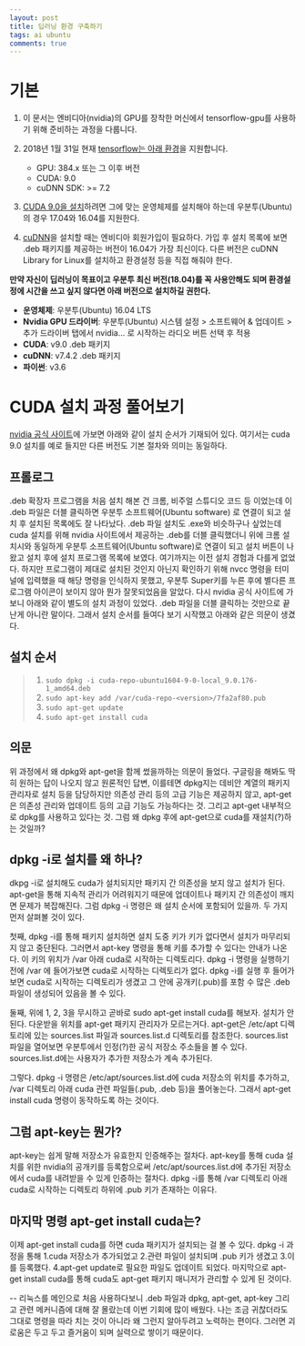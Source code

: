 ```yaml
---
layout: post
title: 딥러닝 환경 구축하기
tags: ai ubuntu
comments: true
---
```


# 기본
1. 이 문서는 엔비디아(nvidia)의 GPU를 장착한 머신에서 tensorflow-gpu를 사용하기 위해 준비하는 과정을 다룹니다.
2. 2018년 1월 31일 현재 [tensorflow는 아래 환경](https://www.tensorflow.org/install/gpu)을 지원합니다.
   - GPU: 384.x 또는 그 이후 버전
   - CUDA: 9.0
   - cuDNN SDK: >= 7.2
3. [CUDA 9.0을 설치](https://developer.nvidia.com/cuda-90-download-archive)하려면 그에 맞는 운영체제를 설치해야 하는데 우분투(Ubuntu)의 경우 17.04와 16.04를 지원한다.

4. [cuDNN](https://developer.nvidia.com/cudnn)을 설치할 때는 엔비디아 회원가입이 필요하다. 가입 후 설치 목록에 보면 .deb 패키지를 제공하는 버전이 16.04가 가장 최신이다. 다른 버전은 cuDNN Library for Linux를 설치하고 환경설정 등을 직접 해줘야 한다.

**만약 자신이 딥러닝이 목표이고 우분투 최신 버전(18.04)를 꼭 사용안해도 되며 환경설정에 시간을 쓰고 싶지 않다면 아래 버전으로 설치하길 권한다.**

- **운영체제**: 우분투(Ubuntu) 16.04 LTS
- **Nvidia GPU 드라이버**: 우분투(Ubuntu) 시스템 설정 > 소프트웨어 & 업데이트 > 추가 드라이버 탭에서 nvidia... 로 시작하는 라디오 버튼 선택 후 적용
- **CUDA**: v9.0 .deb 패키지
- **cuDNN**: v7.4.2 .deb 패키지
- **파이썬**: v3.6

# CUDA 설치 과정 풀어보기

[nvidia 공식 사이트](https://developer.nvidia.com/cuda-90-download-archive?target_os=Linux&target_arch=x86_64&target_distro=Ubuntu&target_version=1604&target_type=deblocal)에 가보면 아래와 같이 설치 순서가 기재되어 있다. 여기서는 cuda 9.0 설치를 예로 들지만 다른 버전도 기본 절차와 의미는 동일하다.

## 프롤로그
.deb 확장자 프로그램을 처음 설치 해본 건 크롬, 비주얼 스튜디오 코드 등 이었는데 이 .deb 파일은 더블 클릭하면 우분투 소프트웨어(Ubuntu software) 로 연결이 되고 설치 후 설치된 목록에도 잘 나타났다. .deb 파일 설치도 .exe와 비슷하구나 싶었는데 cuda 설치를 위해 nvidia 사이트에서 제공하는 .deb를 더블 클릭했더니 위에 크롬 설치시와 동일하게 우분투 소프트웨어(Ubuntu software)로 연결이 되고 설치 버튼이 나왔고 설치 후에 설치 프로그램 목록에 보였다. 여기까지는 이전 설치 경험과 다를게 없었다. 하지만 프로그램이 제대로 설치된 것인지 아닌지 확인하기 위해 nvcc 명령을 터미널에 입력했을 때 해당 명령을 인식하지 못했고, 우분투 Super키를 누른 후에 별다른 프로그램 아이콘이 보이지 않아 뭔가 잘못되었음을 알았다. 다시 nvidia 공식 사이트에 가보니 아래와 같이 별도의 설치 과정이 있었다. .deb 파일을 더블 클릭하는 것만으로 끝난게 아니란 말이다. 그래서 설치 순서를 들여다 보기 시작했고 아래와 같은 의문이 생겼다.

## 설치 순서
> 1. `sudo dpkg -i cuda-repo-ubuntu1604-9-0-local_9.0.176-1_amd64.deb`
> 2. `sudo apt-key add /var/cuda-repo-<version>/7fa2af80.pub`
> 3. `sudo apt-get update`
> 4. `sudo apt-get install cuda`

## 의문
위 과정에서 왜 dpkg와 apt-get을 함께 썼을까하는 의문이 들었다. 구글링을 해봐도 딱히 원하는 답이 나오지 않고 원론적인 답변, 이를테면 dpkg지는 데비안 계열의 패키지 관리자로 설치 등을 담당하지만 의존성 관리 등의 고급 기능은 제공하지 않고, apt-get은 의존성 관리와 업데이트 등의 고급 기능도 가능하다는 것. 그리고 apt-get 내부적으로 dpkg를 사용하고 있다는 것. 그럼 왜 dpkg 후에 apt-get으로 cuda를 재설치(?)하는 것일까?

## dpkg -i로 설치를 왜 하나?
dkpg -i로 설치해도 cuda가 설치되지만 패키지 간 의존성을 보지 않고 설치가 된다. apt-get을 통해 지속적 관리가 어려워지기 때문에 업데이트나 패키지 간 의존성이 깨지면 문제가 복잡해진다. 그럼 dpkg -i 명령은 왜 설치 순서에 포함되어 있을까. 두 가지 먼저 살펴볼 것이 있다.
    
첫째, dpkg -i를 통해 패키지 설치하면 설치 도중 키가 키가 없다면서 설치가 마무리되지 않고 중단된다. 그러면서 apt-key 명령을 통해 키를 추가할 수 있다는 안내가 나온다. 이 키의 위치가 /var 아래 cuda로 시작하는 디렉토리다. dpkg -i 명령을 실행하기 전에 /var 에 들어가보면 cuda로 시작하는 디렉토리가 없다. dpkg -i를 실행 후 들어가보면 cuda로 시작하는 디렉토리가 생겼고 그 안에 공개키(.pub)를 포함 수 많은 .deb 파일이 생성되어 있음을 볼 수 있다.

둘째, 위에 1, 2, 3을 무시하고 곧바로 sudo apt-get install cuda를 해보자. 설치가 안된다. 다운받을 위치를 apt-get 패키지 관리자가 모르는거다. apt-get은 /etc/apt 디렉토리에 있는 sources.list 파일과 sources.list.d 디렉토리를 참조한다. sources.list 파일을 열어보면 우분투에서 인정(?)한 공식 저장소 주소들을 볼 수 있다. sources.list.d에는 사용자가 추가한 저장소가 계속 추가된다. 

그렇다. dpkg -i 명령은 /etc/apt/sources.list.d에 cuda 저장소의 위치를 추가하고, /var 디렉토리 아래 cuda 관련 파일들(.pub, .deb 등)을 풀어놓는다. 그래서 apt-get install cuda 명령이 동작하도록 하는 것이다.

## 그럼 apt-key는 뭔가?
apt-key는 쉽게 말해 저장소가 유효한지 인증해주는 절차다. apt-key를 통해 cuda 설치를 위한 nvidia의 공개키를 등록함으로써 /etc/apt/sources.list.d에 추가된 저장소에서 cuda를 내려받을 수 있게 인증하는 절차다. dpkg -i를 통해 /var 디렉토리 아래 cuda로 시작하는 디렉토리 하위에 .pub 키가 존재하는 이유다.

## 마지막 명령 apt-get install cuda는?
이제 apt-get install cuda를 하면 cuda 패키지가 설치되는 걸 볼 수 있다. dpkg -i 과정을 통해 1.cuda 저장소가 추가되었고 2.관련 파일이 설치되며 .pub 키가 생겼고 3.이를 등록했다. 4.apt-get update로 필요한 파일도 업데이트 되었다. 마지막으로 apt-get install cuda를 통해 cuda도 apt-get 패키지 매니저가 관리할 수 있게 된 것이다. 

--
리눅스를 메인으로 처음 사용하다보니 .deb 파일과 dpkg, apt-get, apt-key 그리고 관련 메커니즘에 대해 잘 몰랐는데 이번 기회에 많이 배웠다. 나는 조금 귀찮더라도 그대로 명령을 따라 치는 것이 아니라 왜 그런지 알아두려고 노력하는 편이다. 그러면 괴로움은 두고 두고 즐거움이 되며 실력으로 쌓이기 때문이다.


